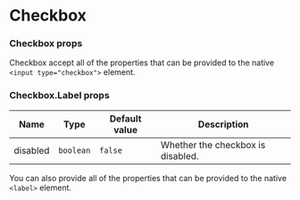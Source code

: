 # Checkbox

<!-- STORY -->

### Checkbox props

Checkbox accept all of the properties that can be provided to the native `<input type="checkbox">` element.

### Checkbox.Label props

| Name     | Type      | Default value | Description                       |
| -------- | --------- | ------------- | --------------------------------- |
| disabled | `boolean` | `false`       | Whether the checkbox is disabled. |

You can also provide all of the properties that can be provided to the native `<label>` element.
